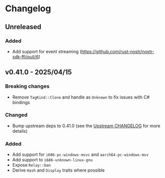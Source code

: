 # Changelog

<!-- All notable changes to this project will be documented in this file. -->

<!-- The format is based on [Keep a Changelog](https://keepachangelog.com/en/1.1.0/), -->
<!-- and this project adheres to [Semantic Versioning](https://semver.org/spec/v2.0.0.html). -->

<!-- Template

## [Unreleased]

### Breaking changes

### Changed

### Added

### Fixed

### Removed

### Deprecated

-->

## Unreleased

### Added

* Add support for event streaming (https://github.com/rust-nostr/nostr-sdk-ffi/pull/6) 

## v0.41.0 - 2025/04/15

### Breaking changes

* Remove `TagKind::Clone` and handle as `Unknown` to fix issues with C# bindings

### Changed

* Bump upstream deps to 0.41.0 (see the [Upstream CHANGELOG] for more details)

### Added

* Add support for `i686-pc-windows-msvc` and `aarch64-pc-windows-msv`
* Add support to `i686-unknown-linux-gnu`
* Expose `Relay::ban`
* Derive `Hash` and `Display` traits where possible

<!-- Links -->
[Upstream CHANGELOG]: https://github.com/rust-nostr/nostr/blob/master/CHANGELOG.md
